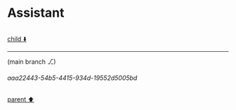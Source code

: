 # Assistant

```python

```

[child ⬇️](#aaa22443-54b5-4415-934d-19552d5005bd)

---

(main branch ⎇)
###### aaa22443-54b5-4415-934d-19552d5005bd
[parent ⬆️](#cce2c447-873f-4c0d-b23e-294b1dbc0950)
